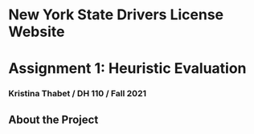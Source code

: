 # New York State Drivers License Website
# Assignment 1: Heuristic Evaluation
### Kristina Thabet / DH 110 / Fall 2021
## About the Project
